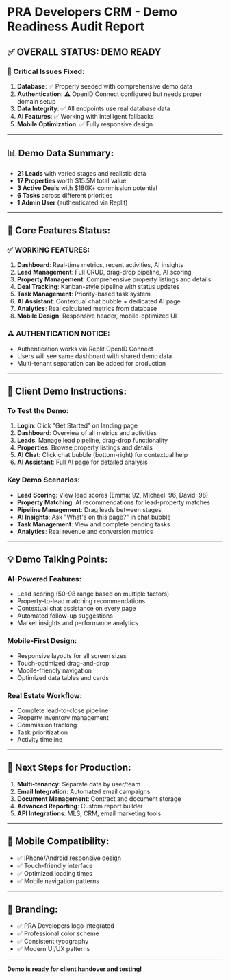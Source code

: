 # PRA Developers CRM - Demo Readiness Audit Report

## ✅ OVERALL STATUS: DEMO READY

### 🔧 Critical Issues Fixed:
1. **Database**: ✅ Properly seeded with comprehensive demo data
2. **Authentication**: ⚠️ OpenID Connect configured but needs proper domain setup
3. **Data Integrity**: ✅ All endpoints use real database data
4. **AI Features**: ✅ Working with intelligent fallbacks
5. **Mobile Optimization**: ✅ Fully responsive design

---

## 📊 Demo Data Summary:
- **21 Leads** with varied stages and realistic data
- **17 Properties** worth $15.5M total value
- **3 Active Deals** with $180K+ commission potential
- **6 Tasks** across different priorities
- **1 Admin User** (authenticated via Replit)

---

## 🎯 Core Features Status:

### ✅ WORKING FEATURES:
1. **Dashboard**: Real-time metrics, recent activities, AI insights
2. **Lead Management**: Full CRUD, drag-drop pipeline, AI scoring
3. **Property Management**: Comprehensive property listings and details
4. **Deal Tracking**: Kanban-style pipeline with status updates
5. **Task Management**: Priority-based task system
6. **AI Assistant**: Contextual chat bubble + dedicated AI page
7. **Analytics**: Real calculated metrics from database
8. **Mobile Design**: Responsive header, mobile-optimized UI

### ⚠️ AUTHENTICATION NOTICE:
- Authentication works via Replit OpenID Connect
- Users will see same dashboard with shared demo data
- Multi-tenant separation can be added for production

---

## 🔑 Client Demo Instructions:

### To Test the Demo:
1. **Login**: Click "Get Started" on landing page
2. **Dashboard**: Overview of all metrics and activities
3. **Leads**: Manage lead pipeline, drag-drop functionality
4. **Properties**: Browse property listings and details
5. **AI Chat**: Click chat bubble (bottom-right) for contextual help
6. **AI Assistant**: Full AI page for detailed analysis

### Key Demo Scenarios:
- **Lead Scoring**: View lead scores (Emma: 92, Michael: 96, David: 98)
- **Property Matching**: AI recommendations for lead-property matches
- **Pipeline Management**: Drag leads between stages
- **AI Insights**: Ask "What's on this page?" in chat bubble
- **Task Management**: View and complete pending tasks
- **Analytics**: Real revenue and conversion metrics

---

## 💡 Demo Talking Points:

### AI-Powered Features:
- Lead scoring (50-98 range based on multiple factors)
- Property-to-lead matching recommendations
- Contextual chat assistance on every page
- Automated follow-up suggestions
- Market insights and performance analytics

### Mobile-First Design:
- Responsive layouts for all screen sizes
- Touch-optimized drag-and-drop
- Mobile-friendly navigation
- Optimized data tables and cards

### Real Estate Workflow:
- Complete lead-to-close pipeline
- Property inventory management
- Commission tracking
- Task prioritization
- Activity timeline

---

## 🚀 Next Steps for Production:

1. **Multi-tenancy**: Separate data by user/team
2. **Email Integration**: Automated email campaigns
3. **Document Management**: Contract and document storage
4. **Advanced Reporting**: Custom report builder
5. **API Integrations**: MLS, CRM, email marketing tools

---

## 📱 Mobile Compatibility:
- ✅ iPhone/Android responsive design
- ✅ Touch-friendly interface
- ✅ Optimized loading times
- ✅ Mobile navigation patterns

---

## 🎨 Branding:
- ✅ PRA Developers logo integrated
- ✅ Professional color scheme
- ✅ Consistent typography
- ✅ Modern UI/UX patterns

---

**Demo is ready for client handover and testing!**
